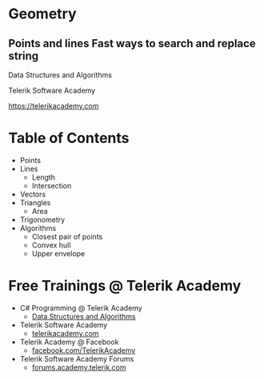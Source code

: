 <!-- section start -->
<!-- attr: { class:'slide-title', hasScriptWrapper: true, showInPresentation:true } -->
# Geometry
## Points and lines Fast ways to search and replace string

<div class="signature">
    <p class="signature-course">Data Structures and Algorithms</p>
    <p class="signature-initiative">Telerik Software Academy</p>
    <a href="https://telerikacademy.com" class="signature-link">https://telerikacademy.com</a>
</div>

<!-- section start -->
<!-- attr: { showInPresentation:true } -->
# Table of Contents
- Points
- Lines
  - Length
  - Intersection
- Vectors
- Triangles
  - Area
- Trigonometry
- Algorithms
  - Closest pair of points
  - Convex hull
  - Upper envelope

<!-- section start -->
<!-- attr: { class:'slide-section', showInPresentation:true } -->

<!-- attr: { class:'slide-section demo', showInPresentation:true } -->
<!-- # Geometry
## [Demo]() -->

<!-- section start -->
<!-- attr: { class: "slide-questions", hasScriptWrapper:true, showInPresentation:true } -->
<!-- # Geometry
## Questions -->

<!-- attr: { showInPresentation:true, hasScriptWrapper:true } -->
# Free Trainings @ Telerik Academy
- C# Programming @ Telerik Academy
  - [Data Structures and Algorithms](http://academy.telerik.com/student-courses/programming/data-structures-algorithms/about)
- Telerik Software Academy
  - [telerikacademy.com](https://telerikacademy.com)
- Telerik Academy @ Facebook
  - [facebook.com/TelerikAcademy](https://facebook.com/TelerikAcademy)
- Telerik Software Academy Forums
  - [forums.academy.telerik.com](forums.academy.telerik.com)
